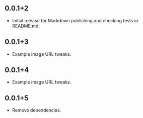 ## 0.0.1+2

* Initial release for Markdown publishing and checking tests in README.md.

## 0.0.1+3

* Example image URL tweaks.

## 0.0.1+4

* Example image URL tweaks.

## 0.0.1+5

* Remove dependencies.

